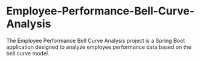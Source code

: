# Employee-Performance-Bell-Curve-Analysis
The Employee Performance Bell Curve Analysis project is a Spring Boot application designed to analyze employee performance data based on the bell curve model.
